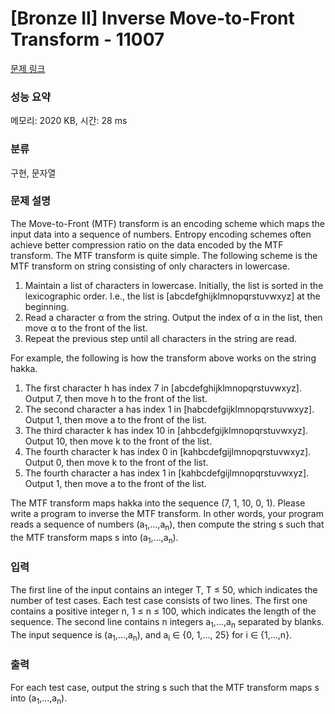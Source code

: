 # [Bronze II] Inverse Move-to-Front Transform - 11007 

[문제 링크](https://www.acmicpc.net/problem/11007) 

### 성능 요약

메모리: 2020 KB, 시간: 28 ms

### 분류

구현, 문자열

### 문제 설명

<p>The Move-to-Front (MTF) transform is an encoding scheme which maps the input data into a sequence of numbers. Entropy encoding schemes often achieve better compression ratio on the data encoded by the MTF transform. The MTF transform is quite simple. The following scheme is the MTF transform on string consisting of only characters in lowercase.</p>

<ol>
	<li>Maintain a list of characters in lowercase. Initially, the list is sorted in the lexicographic order. I.e., the list is [abcdefghijklmnopqrstuvwxyz] at the beginning.</li>
	<li>Read a character α from the string. Output the index of α in the list, then move α to the front of the list.</li>
	<li>Repeat the previous step until all characters in the string are read.</li>
</ol>

<p>For example, the following is how the transform above works on the string hakka.</p>

<ol>
	<li>The first character h has index 7 in [abcdefghijklmnopqrstuvwxyz]. Output 7, then move h to the front of the list.</li>
	<li>The second character a has index 1 in [habcdefgijklmnopqrstuvwxyz]. Output 1, then move a to the front of the list.</li>
	<li>The third character k has index 10 in [ahbcdefgijklmnopqrstuvwxyz]. Output 10, then move k to the front of the list.</li>
	<li>The fourth character k has index 0 in [kahbcdefgijlmnopqrstuvwxyz]. Output 0, then move k to the front of the list.</li>
	<li>The fourth character a has index 1 in [kahbcdefgijlmnopqrstuvwxyz]. Output 1, then move a to the front of the list.</li>
</ol>

<p>The MTF transform maps hakka into the sequence (7, 1, 10, 0, 1). Please write a program to inverse the MTF transform. In other words, your program reads a sequence of numbers (a<sub>1</sub>,...,a<sub>n</sub>), then compute the string s such that the MTF transform maps s into (a<sub>1</sub>,...,a<sub>n</sub>).</p>

### 입력 

 <p>The first line of the input contains an integer T, T ≤ 50, which indicates the number of test cases. Each test case consists of two lines. The first one contains a positive integer n, 1 ≤ n ≤ 100, which indicates the length of the sequence. The second line contains n integers a<sub>1</sub>,...,a<sub>n</sub> separated by blanks. The input sequence is (a<sub>1</sub>,...,a<sub>n</sub>), and a<sub>i</sub> ∈ {0, 1,..., 25} for i ∈ {1,...,n}.</p>

### 출력 

 <p>For each test case, output the string s such that the MTF transform maps s into (a<sub>1</sub>,...,a<sub>n</sub>).</p>

